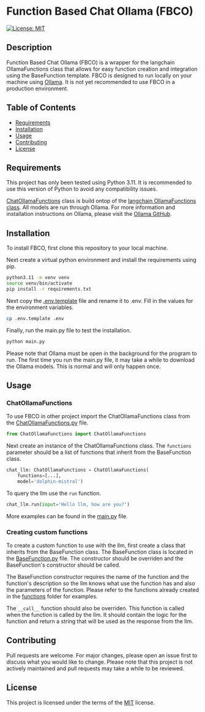 # Function Based Chat Ollama (FBCO)
[![License: MIT](https://img.shields.io/badge/License-MIT-yellow.svg)](https://opensource.org/licenses/MIT)

## Description
Function Based Chat Ollama (FBCO) is a wrapper for the langchain OllamaFunctions class that allows for easy function creation and integration using the BaseFunction template. FBCO is designed to run locally on your machine using [Ollama](https://github.com/ollama/ollama). It is not yet recommended to use FBCO in a production environment.

## Table of Contents
- [Requirements](#requirements)
- [Installation](#installation)
- [Usage](#usage)
- [Contributing](#contributing)
- [License](#license)

## Requirements
This project has only been tested using Python 3.11. It is recommended to use this version of Python to avoid any compatibility issues.

[ChatOllamaFunctions](ChatOllamaFunctions.py) class is build ontop of the [langchain OllamaFunctions class](https://python.langchain.com/docs/get_started/quickstart). All models are run through Ollama. For more information and installation instructions on Ollama, please visit the [Ollama GitHub](https://github.com/ollama/ollama).


## Installation
To install FBCO, first clone this repository to your local machine. 

Next create a virtual python environment and install the requirements using pip.
```bash
python3.11 -m venv venv
source venv/bin/activate
pip install -r requirements.txt
```
Next copy the [.env.template](.env.template) file and rename it to .env. Fill in the values for the environment variables.
```bash
cp .env.template .env
```
Finally, run the main.py file to test the installation.
```bash
python main.py
```

Please note that Ollama must be open in the background for the program to run. The first time you run the main.py file, it may take a while to download the Ollama models. This is normal and will only happen once.

## Usage
### ChatOllamaFunctions
To use FBCO in other project import the ChatOllamaFunctions class from the [ChatOllamaFunctions.py](ChatOllamaFunctions.py) file.
```python
from ChatOllamaFunctions import ChatOllamaFunctions
```
Next create an instance of the ChatOllamaFunctions class. The `functions` parameter should be a list of functions that inherit from the BaseFunction class.
```python
chat_llm: ChatOllamaFunctions = ChatOllamaFunctions(
    functions=[...], 
    model='dolphin-mistral')
```
To query the llm use the `run` function.
```python
chat_llm.run(input='Hello llm, how are you?')
```
More examples can be found in the [main.py](main.py) file.

### Creating custom functions
To create a custom function to use with the llm, first create a class that inherits from the BaseFunction class. The BaseFunction class is located in the [BaseFunction.py](BaseFunction.py) file. The constructor should be overriden and the BaseFunction's constructor should be called. 

The BaseFunction constructor requires the name of the function and the function's description so the llm knows what use the function has and also the parameters of the function. Please refer to the functions already created in the [functions](functions) folder for examples.

The `__call__` function should also be overriden. This function is called when the function is called by the llm. It should contain the logic for the function and return a string that will be used as the response from the llm.

## Contributing
Pull requests are welcome. For major changes, please open an issue first to discuss what you would like to change. Please note that this project is not actively maintained and pull requests may take a while to be reviewed.

## License
This project is licensed under the terms of the [MIT](LICENSE) license.